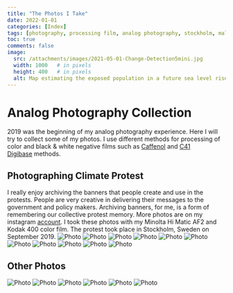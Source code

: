 ```yaml
---
title: "The Photos I Take"
date: 2022-01-01
categories: [Index]
tags: [photography, processing film, analog photography, stockholm, malmö] # TAG names should always be lowercase
toc: true
comments: false
image:
  src: /attachments/images/2021-05-01-Change-Detection5mini.jpg
  width: 1000   # in pixels
  height: 400   # in pixels
  alt: Map estimating the exposed population in a future sea level rise scenario
---
```


# Analog Photography Collection

2019 was the beginning of my analog photography experience. Here I will try to collect some of my photos. I use different methods for processing of color and black & white negative films such as [Caffenol](https://caffenol.com.br/en/) and [C41 Digibase](https://www.lomography.com/magazine/236651-tutorial-rollei-c41-digibase-color-film-development) methods.

## Photographing Climate Protest

I really enjoy archiving the banners that people create and use in the protests. People are very creative in delivering their messages to the government and policy makers. Archiving banners, for me, is a form of remembering our collective protest memory. More photos are on my instagram [account](https://www.instagram.com/nat.arslan/). I took these photos with my Minolta Hi Matic AF2 and Kodak 400 color film. The protest took place in Stockholm, Sweden on September 2019.
![Photo](/attachments/images/2022-01-01-Photography1.JPG)
![Photo](/attachments/images/2022-01-01-Photography2.JPG)
![Photo](/attachments/images/2022-01-01-Photography3.JPG)
![Photo](/attachments/images/2022-01-01-Photography4.JPG)
![Photo](/attachments/images/2022-01-01-Photography5.JPG)
![Photo](/attachments/images/2022-01-01-Photography6.JPG)
![Photo](/attachments/images/2022-01-01-Photography7.JPG)
![Photo](/attachments/images/2022-01-01-Photography8.JPG)
![Photo](/attachments/images/2022-01-01-Photography9.JPG)
![Photo](/attachments/images/2022-01-01-Photography10.JPG)
![Photo](/attachments/images/2022-01-01-Photography11.JPG)

## Other Photos
![Photo](/attachments/images/2022-01-01-Photography12.JPG)
![Photo](/attachments/images/2022-01-01-Photography13.JPG)
![Photo](/attachments/images/2022-01-01-Photography14.JPG)
![Photo](/attachments/images/2022-01-01-Photography15.JPG)
![Photo](/attachments/images/2022-01-01-Photography16.JPG)
![Photo](/attachments/images/2022-01-01-Photography17.JPG)